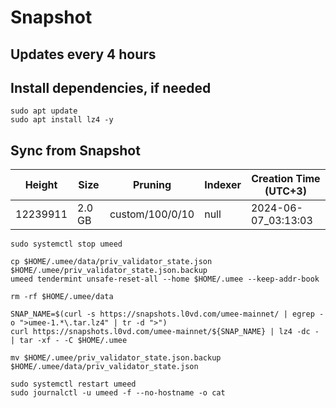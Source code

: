# Snapshot

## Updates every 4 hours

## Install dependencies, if needed
```
sudo apt update
sudo apt install lz4 -y
```

## Sync from Snapshot  
| Height  | Size | Pruning | Indexer | Creation Time (UTC+3) |
| --------- | --------- | --------- | --------- | --------- |
| 12239911  | 2.0 GB  | custom/100/0/10 | null | 2024-06-07_03:13:03 |

```
sudo systemctl stop umeed

cp $HOME/.umee/data/priv_validator_state.json $HOME/.umee/priv_validator_state.json.backup
umeed tendermint unsafe-reset-all --home $HOME/.umee --keep-addr-book

rm -rf $HOME/.umee/data 

SNAP_NAME=$(curl -s https://snapshots.l0vd.com/umee-mainnet/ | egrep -o ">umee-1.*\.tar.lz4" | tr -d ">")
curl https://snapshots.l0vd.com/umee-mainnet/${SNAP_NAME} | lz4 -dc - | tar -xf - -C $HOME/.umee

mv $HOME/.umee/priv_validator_state.json.backup $HOME/.umee/data/priv_validator_state.json

sudo systemctl restart umeed
sudo journalctl -u umeed -f --no-hostname -o cat